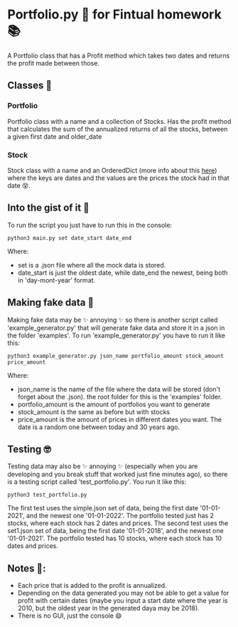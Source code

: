 # Portfolio.py 🐍 for Fintual homework 📚
A Portfolio class that has a Profit method which takes two dates and returns the profit made between those.

## Classes 🦆
### Portfolio
Portfolio class with a name and a collection of Stocks. Has the profit method that calculates the sum of the annualized returns of all the stocks, between a given first date and older_date

### Stock
Stock class with a name and an OrderedDict (more info about this [here](https://www.geeksforgeeks.org/ordereddict-in-python/)) where the keys are dates and the values are the prices the stock had in that date 😵.

## Into the gist of it 🤠
To run the script you just have to run this in the console:
```
python3 main.py set date_start date_end
```
Where:
- set is a .json file where all the mock data is stored.
- date_start is just the oldest date, while date_end the newest, being both in 'day-mont-year' format.

## Making fake data 🥸
Making fake data may be  ✨ annoying ✨  so there is another script called 'example_generator.py' that will generate fake data and store it in a json in the folder 'examples'.
To run 'example_generator.py' you have to run it like this:
```
python3 example_generator.py json_name portfolio_amount stock_amount price_amount
```
Where:
- json_name is the name of the file where the data will be stored (don't forget about the .json). the root folder for this is the 'examples' folder.
- portfolio_amount is the amount of portfolios you want to generate
- stock_amount is the same as before but with stocks
- price_amount is the amount of prices in different dates you want. The date is a random one between today and 30 years ago.

## Testing 🤓
Testing data may also be  ✨ annoying ✨ (especially when you are developing and you break stuff that worked just fine minutes ago), so there is a testing script called 'test_portfolio.py'. You run it like this:
```
python3 test_portfolio.py
```
The first test uses the simple.json set of data, being the first date '01-01-2021', and the newest one '01-01-2022'. The portfolio tested just has 2 stocks, where each stock has 2 dates and prices.
The second test uses the set1.json set of data, being the first date '01-01-2018', and the newest one '01-01-2021'. The portfolio tested has 10 stocks, where each stock has 10 dates and prices.

## Notes 👀:
- Each price that is added to the profit is annualized.
- Depending on the data generated you may not be able to get a value for profit with certain dates (maybe you input a start date where the year is 2010, but the oldest year in the generated daya may be 2018).
- There is no GUI, just the console 😄
